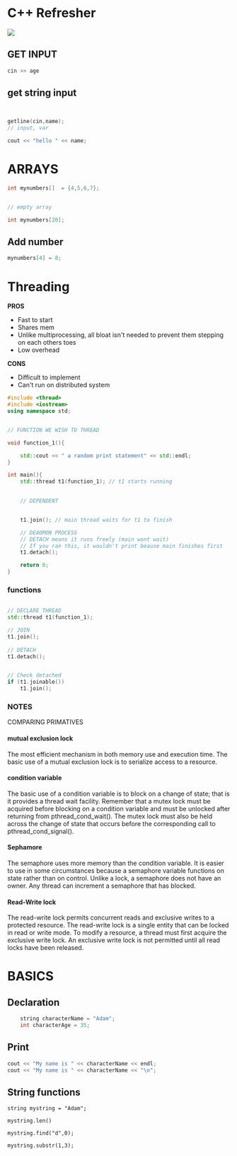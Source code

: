 # C++ Refresher

![](https://engineering.fb.com/wp-content/uploads/2015/06/1522635669452_11.jpg)

  

## GET INPUT 

```cpp
cin >> age 
```
  
## get string input 


```cpp 


getline(cin,name);
// input, var

cout << "hello " << name;

```



# ARRAYS 

```cpp
int mynumbers[]  = {4,5,6,7};


// empty array 

int mynumbers[20];
```

## Add number 

```cpp
mynumbers[4] = 8;
```

# Threading  


**PROS**

- Fast to start 
- Shares mem
- Unlike multiprocessing, all bloat isn't needed to prevent them stepping on each others toes 
- Low overhead

**CONS**
  
- Difficult to implement
- Can't run on distributed system   

 

```cpp
#include <thread>
#include <iostream>
using namespace std;


// FUNCTION WE WISH TO THREAD 

void function_1(){

	std::cout << " a random print statement" << std::endl;
}

int main(){
	std::thread t1(function_1); // t1 starts running
	

	// DEPENDENT 


	t1.join(); // main thread waits for t1 to finish

	// DEAOMON PROCESS 
	// DETACH means it runs freely (main wont wait)
	// If you ran this, it wouldn't print beause main finishes first
	t1.detach(); 

	return 0;
}

```

### functions 

```cpp 

// DECLARE THREAD 
std::thread t1(function_1);

// JOIN
t1.join();
  
// DETACH
t1.detach();


// Check detached
if (t1.joinable())
	t1.join();

```




### NOTES 

COMPARING PRIMATIVES  

#### mutual exclusion lock  
  
The most efficient mechanism in both memory use and execution time. The basic use of a mutual exclusion lock is to serialize access to a resource.

#### condition variable  

The basic use of a condition variable is to block on a change of state; that is it provides a thread wait facility. Remember that a mutex lock must be acquired before blocking on a condition variable and must be unlocked after returning from pthread_cond_wait(). The mutex lock must also be held across the change of state that occurs before the corresponding call to pthread_cond_signal().

#### Sephamore 

The semaphore uses more memory than the condition variable. It is easier to use in some circumstances because a semaphore variable functions on state rather than on control. Unlike a lock, a semaphore does not have an owner. Any thread can increment a semaphore that has blocked.    

#### Read-Write lock 

The read-write lock permits concurrent reads and exclusive writes to a protected resource. The read-write lock is a single entity that can be locked in read or write mode. To modify a resource, a thread must first acquire the exclusive write lock. An exclusive write lock is not permitted until all read locks have been released.


  
# BASICS 


## Declaration 

```cpp
    string characterName = "Adam";
    int characterAge = 35;
```


## Print 

```cpp
cout << "My name is " << characterName << endl;
cout << "My name is " << characterName << "\n";


```

## String functions 

`string mystring = "Adam";`     

`mystring.len()`  
  
`mystring.find("d",0);`  

`mystring.substr(1,3);`  




	

